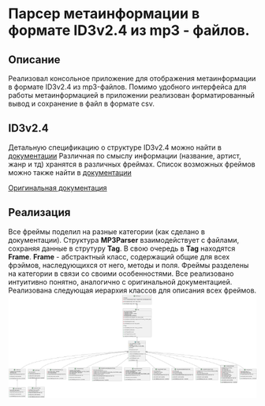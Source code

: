 # Парсер метаинформации в формате ID3v2.4 из mp3 - файлов.

## Описание

Реализовал консольное приложение для отображения метаинформации в формате ID3v2.4 из mp3-файлов.
Помимо удобного интерфейса для работы метаинформацией в приложении реализован форматированный вывод и сохранение в файл в формате csv.

## ID3v2.4

Детальную спецификацию о структуре ID3v2.4 можно найти в [документации](docs/id3v2.4.0-structure.rst)
Различная по смыслу информации (название, артист, жанр и тд) хранятся в различных фреймах. Список возможных фреймов можно также найти в [документации](docs/id3v2.4.0-frames.rst)

[Оригинальная документация](https://mutagen-specs.readthedocs.io/en/latest/id3/index.html)

## Реализация

Все фреймы поделил на разные категории (как сделано в документации). Структура **MP3Parser** взаимодействует с файлами, сохраняя данные в струтуру **Tag**. В свою очередь в **Tag** находятся **Frame**. **Frame** - абстрактный класс, содержащий общие для всех фрэймов, наследующихся от него, методы и поля. Фреймы разделены на категории в связи со своими особенностями. Все реализовано интуитивно понятно, аналогично с оригинальной документацией.
Реализована следующая иерархия классов для описания всех фреймов.
![uml](https://github.com/Kreg101/MP3MetaParser/blob/main/Uml/ClassesDiagram.png)







